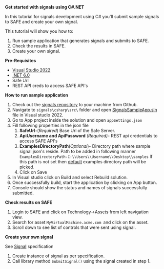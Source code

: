 **Get started with signals using C#.NET**

In this tutorial for signals development using C# you'll submit sample signals to SAFE and create your own signal.

This tutorial will show you how to:

1. Run sample application that generates signals and submits to SAFE.
2. Check the results in SAFE.
3. Create your own signal.

**Pre-Requisites**

- [Visual Studio 2022](https://visualstudio.microsoft.com/downloads/)
- [.NET 6.0](https://dotnet.microsoft.com/en-us/download/dotnet/6.0)
- Safe Url
- REST API creds to access SAFE API's

**How to run sample application**

1. Check out the [signals repository](https://github.com/Safe-Security/signal) to your machine from Github.
2. Navigate to `signals\csharp\src\` folder and open [SignalsSampleApp.sln](https://github.com/Safe-Security/signal/blob/main/csharp/src/SignalsSampleApp.sln) file in Visual studio 2022.
3. Go to  App project inside the solution and open `appSettings.json`
4. Fill following properties in the json file
   1. **SafeUrl-**(*Required*) Base Url of the Safe Server.
   2. **ApiUsername and ApiPassword** *(Required)*- REST api credentials to access SAFE API's
   3. **ExamplesDirectoryPath**(*Optional*)- Directory path where sample signal json's reside. Path to be added in following manner `ExamplesDirectoryPath-C:\\Users\\Username\\Desktop\\samples` If this path is not set then [default](https://github.com/Safe-Security/signal/tree/main/examples/samples) examples directory path will be picked. 
   4. Click on Save
5. In Visual studio click on Build and select Rebuild solution.
6. Once successfully build, start the application by clicking on App button.
7. Console should show the status and names of signals successfully submitted.

**Check results on SAFE**

1. Login to SAFE and click on Technology->Assets from left navigation view.
2. Search for asset `MyVirtualMachine.acme.com `and click on the asset.
3. Scroll down to see list of controls that were sent using signal.

**Create your own signal**

See [Signal](https://github.com/Safe-Security/signal/blob/main/csharp/src/Signals.Library/Models/Signal.cs) specification

1. Create instance of signal as per specification.
2. Call library method `SubmitSignal()` using the signal created in step 1.


